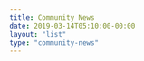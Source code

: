 ```yaml
---
title: Community News
date: 2019-03-14T05:10:00-00:00
layout: "list"
type: "community-news"
---
```

